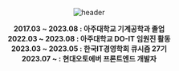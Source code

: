 <div align="center">
  
![header](https://capsule-render.vercel.app/api?type=Rounded&color=FCF8E8&height=200&section=header&text=🏋🏼‍♀️Subin%20Lee😎&fontSize=50&fontColor=100720)

<strong>2017.03 ~ 2023.08 : 아주대학교 기계공학과 졸업</strong> <br/>
<strong> 2022.03 ~ 2023.08 : 아주대학교 DO-IT 임원진 활동</strong> <br/>
<strong>2023.03 ~ 2023.05 : 한국IT경영학회 큐시즘 27기 </strong> <br/>
<strong>2023.07 ~ : 현대오토에버 프론트엔드 개발자 </strong> <br/>

 </div>
